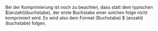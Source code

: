 Bei der Komprimierung ist noch zu beachten, dass statt dem typischen $(anzahl)(buchstabe), der erste Buchstabe einer solchen folge nicht komprimiert wird. Es wird also dem Format (Buchstabe) $ (anzahl) (buchstabe) folgen. 
